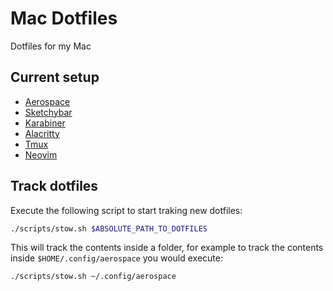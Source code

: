 # Mac Dotfiles

Dotfiles for my Mac

## Current setup

- [Aerospace](https://github.com/nikitabobko/AeroSpace)
- [Sketchybar](https://github.com/FelixKratz/SketchyBar)
- [Karabiner](https://karabiner-elements.pqrs.org/)
- [Alacritty](https://github.com/alacritty/alacritty)
- [Tmux](https://github.com/tmux/tmux)
- [Neovim](https://github.com/neovim/neovim)

## Track dotfiles

Execute the following script to start traking new dotfiles:

```bash
./scripts/stow.sh $ABSOLUTE_PATH_TO_DOTFILES
```

This will track the contents inside a folder, for example to track the contents inside `$HOME/.config/aerospace` you would execute:

```bash
./scripts/stow.sh ~/.config/aerospace
```
